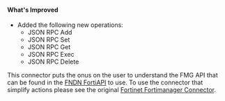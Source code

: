 #### What's Improved

* Added the following new operations:
  * JSON RPC Add
  * JSON RPC Set
  * JSON RPC Get
  * JSON RPC Exec
  * JSON RPC Delete

This connector puts the onus on the user to understand the FMG API that can be found in the [FNDN FortiAPI](https://fndn.fortinet.net/index.php?/fortiapi/5-fortimanager/) to use. To use the connector that simplify actions please see the original [Fortinet Fortimanager Connector](https://fortisoar.contenthub.fortinet.com//list.html?contentType=connector&searchContent=Fortinet%20FortiManager).